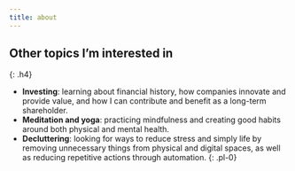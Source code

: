 ```yaml
---
title: about
---
```


## Other topics I’m interested in
{: .h4}

* **Investing**: learning about financial history, how companies innovate and provide value, and how I can contribute and benefit as a long-term shareholder.
* **Meditation and yoga**: practicing mindfulness and creating good habits around both physical and mental health.
* **Decluttering**: looking for ways to reduce stress and simply life by removing unnecessary things from physical and digital spaces, as well as reducing repetitive actions through automation.
{: .pl-0}